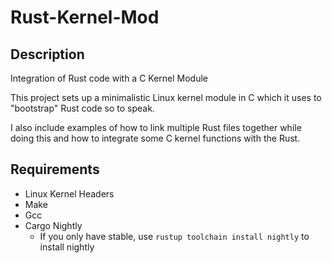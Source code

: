 # Rust-Kernel-Mod

## Description

Integration of Rust code with a C Kernel Module

This project sets up a minimalistic Linux kernel module in C which it uses to "bootstrap" Rust code so to speak.

I also include examples of how to link multiple Rust files together while doing this and how to integrate some C kernel functions with the Rust.

## Requirements

 - Linux Kernel Headers
 - Make
 - Gcc
 - Cargo Nightly
   + If you only have stable, use `rustup toolchain install nightly` to install nightly
